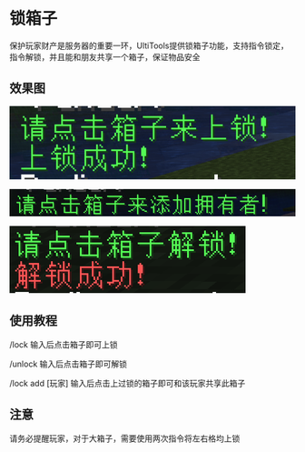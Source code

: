 # 锁箱子

保护玩家财产是服务器的重要一环，UltiTools提供锁箱子功能，支持指令锁定，指令解锁，并且能和朋友共享一个箱子，保证物品安全

## 效果图

![](/assets/箱子锁1.png)

![](/assets/箱子锁2.png)

![](/assets/箱子锁3.png)

## 使用教程

/lock 输入后点击箱子即可上锁

/unlock 输入后点击箱子即可解锁

/lock add \[玩家\] 输入后点击上过锁的箱子即可和该玩家共享此箱子


## 注意

请务必提醒玩家，对于大箱子，需要使用两次指令将左右格均上锁



